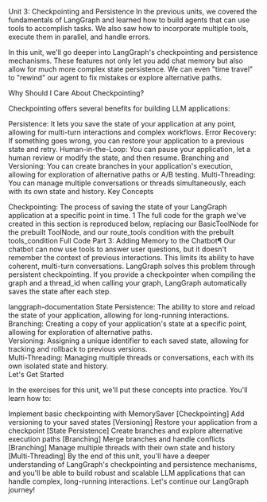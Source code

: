 Unit 3: Checkpointing and Persistence
In the previous units, we covered the fundamentals of LangGraph and learned how to build agents that can use tools to accomplish tasks.  We also saw how to incorporate multiple tools, execute them in parallel, and handle errors.    

In this unit, we'll go deeper into LangGraph's checkpointing and persistence mechanisms.  These features not only let you add chat memory but also allow for much more complex state persistence.  We can even "time travel" to "rewind" our agent to fix mistakes or explore alternative paths. 

Why Should I Care About Checkpointing?

Checkpointing offers several benefits for building LLM applications:

Persistence: It lets you save the state of your application at any point, allowing for multi-turn interactions and complex workflows. 
Error Recovery: If something goes wrong, you can restore your application to a previous state and retry. 
Human-in-the-Loop: You can pause your application, let a human review or modify the state, and then resume. 
Branching and Versioning: You can create branches in your application's execution, allowing for exploration of alternative paths or A/B testing. 
Multi-Threading: You can manage multiple conversations or threads simultaneously, each with its own state and history. 
Key Concepts

Checkpointing: The process of saving the state of your LangGraph application at a specific point in time. 1 
The full code for the graph we've created in this section is reproduced below, replacing our BasicToolNode for the prebuilt ToolNode, and our route_tools condition with the prebuilt tools_condition Full Code Part 3: Adding Memory to the Chatbot¶ Our chatbot can now use tools to answer user questions, but it doesn't remember the context of previous interactions. This limits its ability to have coherent, multi-turn conversations. LangGraph solves this problem through persistent checkpointing. If you provide a checkpointer when compiling the graph and a thread_id when calling your graph, LangGraph automatically saves the state after each step.

langgraph-documentation
State Persistence: The ability to store and reload the state of your application, allowing for long-running interactions.   
Branching: Creating a copy of your application's state at a specific point, allowing for exploration of alternative paths.   
Versioning: Assigning a unique identifier to each saved state, allowing for tracking and rollback to previous versions.   
Multi-Threading: Managing multiple threads or conversations, each with its own isolated state and history.   
Let's Get Started

In the exercises for this unit, we'll put these concepts into practice. You'll learn how to:

Implement basic checkpointing with MemorySaver [Checkpointing]
Add versioning to your saved states [Versioning]
Restore your application from a checkpoint [State Persistence]
Create branches and explore alternative execution paths [Branching]
Merge branches and handle conflicts [Branching]
Manage multiple threads with their own state and history [Multi-Threading]
By the end of this unit, you'll have a deeper understanding of LangGraph's checkpointing and persistence mechanisms, and you'll be able to build robust and scalable LLM applications that can handle complex, long-running interactions. Let's continue our LangGraph journey!